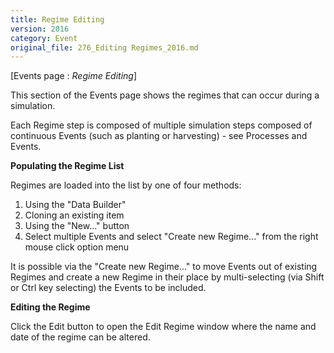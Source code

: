 ```yaml
---
title: Regime Editing
version: 2016
category: Event
original_file: 276_Editing Regimes_2016.md
---
```


[Events page : *Regime Editing*]

This section of the Events page shows the regimes that can occur during
a simulation.

Each Regime step is composed of multiple simulation steps composed of
continuous Events (such as planting or harvesting) - see Processes and
Events.

**Populating the Regime List**

Regimes are loaded into the list by one of four methods:

1.  Using the "Data Builder"
2.  Cloning an existing item
3.  Using the "New..." button
4.  Select multiple Events and select "Create new Regime..." from the
    right mouse click option menu

It is possible via the "Create new Regime..." to move Events out of
existing Regimes and create a new Regime in their place by
multi-selecting (via Shift or Ctrl key selecting) the Events to be
included.

**Editing the Regime**

Click the Edit button to open the Edit Regime
window where the name and date of the regime can be altered.